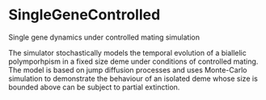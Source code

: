 SingleGeneControlled
====================

Single gene dynamics under controlled mating simulation

The simulator stochastically models the temporal evolution of a biallelic polymporhpism in a fixed size deme under conditions of controlled mating. The model is based on jump diffusion processes and uses Monte-Carlo simulation to demonstrate the behaviour of an isolated deme whose size is bounded above can be subject to partial extinction. 

